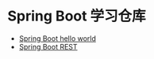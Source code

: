 # Spring Boot 学习仓库
- [Spring Boot hello world](lesson01\readme.md)
- [Spring Boot REST](lesson02\readme.md)